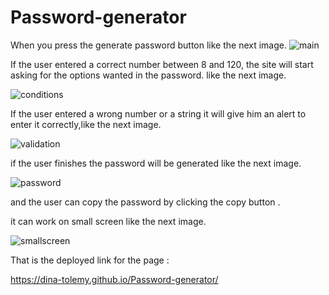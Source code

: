 # Password-generator
When you press the generate password button 
like the next image.
![main](https://user-images.githubusercontent.com/55872249/69473840-2963ee00-0e0d-11ea-8408-19336620f88f.png)

If the user entered a correct number between 8 and 120, the site will start asking for the options wanted in the password.
like the next image.

![conditions](https://user-images.githubusercontent.com/55872249/69473874-8495e080-0e0d-11ea-8548-82e8e2a1ec8a.png)


If the user entered a wrong number or a string it will give him an alert to enter it correctly,like the next image.

![validation](https://user-images.githubusercontent.com/55872249/69473896-c888e580-0e0d-11ea-8538-ce7d1801aa06.png)


if the user finishes the password will be generated like the next image.


![password](https://user-images.githubusercontent.com/55872249/69473915-0e45ae00-0e0e-11ea-83b7-c5525c23229b.png)


and the user can copy the password by clicking the copy button .

it can work on small screen like the next image.

![smallscreen](https://user-images.githubusercontent.com/55872249/69473933-595fc100-0e0e-11ea-8f75-6252d8b5cb18.png)


That is the deployed link for the page :

https://dina-tolemy.github.io/Password-generator/

